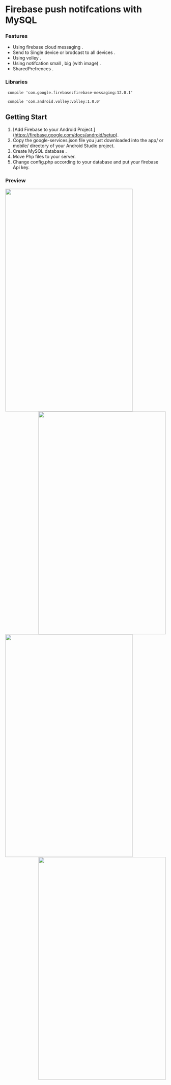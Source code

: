 # Firebase push notifcations with MySQL

### Features 
- Using firebase cloud messaging  .
- Send to Single device or brodcast to all devices .
- Using volley .
- Using notifcation small , big (with image) .
- SharedPrefrences .


### Libraries 
` compile 'com.google.firebase:firebase-messaging:12.0.1'`

` compile 'com.android.volley:volley:1.0.0'`

## Getting Start

1. [Add Firebase to your Android Project.] (https://firebase.google.com/docs/android/setup).
2. Copy the google-services.json file you just downloaded into the app/ or mobile/ directory of your Android Studio project.
3. Create MySQL database .
4. Move Php files to your server.
5. Change config.php according to your database and put your firebase Api key.

### Preview

<img align="left" src="https://user-images.githubusercontent.com/22775697/38676237-0f7b931a-3e63-11e8-85f4-6dae736c10bb.png" width="400" height="700">
 <img align="right" src="https://user-images.githubusercontent.com/22775697/38676238-0faad134-3e63-11e8-99fa-db8ba6a524af.png" width="400" height="700">
 <img align="left" src="https://user-images.githubusercontent.com/22775697/38676240-0fdbc924-3e63-11e8-941b-b2a085a7fa3e.png" width="400" height="700">
<img align="right" src="https://user-images.githubusercontent.com/22775697/38676242-100ce46e-3e63-11e8-81cd-a82e90f91d02.png" width="400" height="700">

